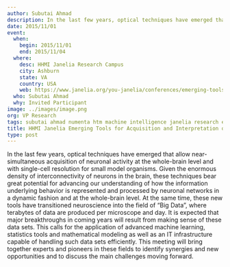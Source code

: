```yaml
---
author: Subutai Ahmad
description: In the last few years, optical techniques have emerged that allow near-simultaneous acquisition of neuronal activity at the whole-brain level and with single-cell resolution
date: 2015/11/01
event:
  when:
    begin: 2015/11/01
    end: 2015/11/04
  where:
    desc: HHMI Janelia Research Campus
    city: Ashburn
    state: VA
    country: USA
    web: https://www.janelia.org/you-janelia/conferences/emerging-tools-acquisition-and-interpretation-whole-brain-functional-data
  who: Subutai Ahmad
  why: Invited Participant
image: ../images/image.png
org: VP Research
tags: subutai ahmad numenta htm machine intelligence janelia research emerging tools whole brain functional data
title: HHMI Janelia Emerging Tools for Acquisition and Interpretation of Whole-Brain Functional Data
type: post
---
```


In the last few years, optical techniques have emerged that allow
near-simultaneous acquisition of neuronal activity at the whole-brain level and
with single-cell resolution for small model organisms. Given the enormous
density of interconnectivity of neurons in the brain, these techniques bear
great potential for advancing our understanding of how the information
underlying behavior is represented and processed by neuronal networks in a
dynamic fashion and at the whole-brain level.  At the same time, these new tools
have transitioned neuroscience into the field of “Big Data”, where terabytes of
data are produced per microscope and day. It is expected that major
breakthroughs in coming years will result from making sense of these data sets.
This calls for the application of advanced machine learning, statistics tools
and mathematical modeling as well as an IT infrastructure capable of handling
such data sets efficiently. This meeting will bring together experts and
pioneers in these fields to identify synergies and new opportunities and to
discuss the main challenges moving forward.
